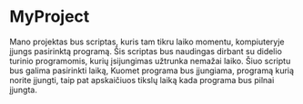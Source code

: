 # MyProject
Mano projektas bus scriptas, 
kuris tam tikru laiko momentu,
kompiuteryje įjungs pasirinktą programą.
Šis scriptas bus naudingas dirbant su didelio turinio programomis,
kurių įsijungimas užtrunka nemažai laiko.
Šiuo scriptu bus galima pasirinkti laiką,
Kuomet programa bus įjungiama,
programą kurią norite įjungti,
taip pat apskaičiuos tikslų laiką kada programa bus pilnai įjungta.



